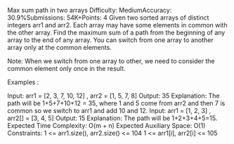 Max sum path in two arrays
Difficulty: MediumAccuracy: 30.9%Submissions: 54K+Points: 4
Given two sorted arrays of distinct integers arr1 and arr2. Each array may have some elements in common with the other array. Find the maximum sum of a path from the beginning of any array to the end of any array. You can switch from one array to another array only at the common elements.

Note:  When we switch from one array to other,  we need to consider the common element only once in the result.

Examples : 

Input: arr1 = [2, 3, 7, 10, 12] , arr2 = [1, 5, 7, 8]
Output: 35
Explanation: The path will be 1+5+7+10+12 = 35, where 1 and 5 come from arr2 and then 7 is common so we switch to arr1 and add 10 and 12.
Input: arr1 = [1, 2, 3] , arr2[] = [3, 4, 5]
Output: 15
Explanation: The path will be 1+2+3+4+5=15.
Expected Time Complexity: O(m + n)
Expected Auxiliary Space: O(1)
Constraints:
1 <= arr1.size(), arr2.size() <= 104
1 <= arr1[i], arr2[i] <= 105